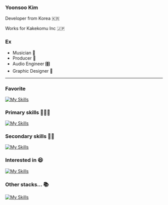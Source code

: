 ### Yoonsoo Kim

Developer from Korea 🇰🇷

Works for Kakekomu Inc 🇯🇵

### Ex 
- Musician 🎸
- Producer 🎼
- Audio Engineer 🎛️
- Graphic Designer 🎨

******

### Favorite

[![My Skills](https://skillicons.dev/icons?i=next,nest,supabase,prisma)](https://skillicons.dev)

### Primary skills 🕺🕺🕺

[![My Skills](https://skillicons.dev/icons?i=ts,next,nest,supabase,docker,aws,postgres,mysql,vim)](https://skillicons.dev)

### Secondary skills 🏃🏃

[![My Skills](https://skillicons.dev/icons?i=firebase,elasticsearch,redis,gcp,py,pytorch)](https://skillicons.dev)

### Interested in 😆

[![My Skills](https://skillicons.dev/icons?i=remix,electron,flutter,tauri,svelte,go)](https://skillicons.dev)

### Other stacks... 📚

[![My Skills](https://skillicons.dev/icons?i=cs,dotnet,php,laravel,azure,dart,figma,graphql,ai,ps,vue,ruby,rails)](https://skillicons.dev)

